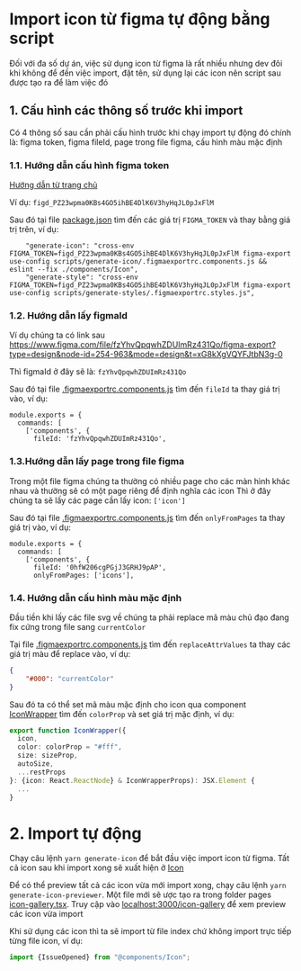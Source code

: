 # Import icon từ figma tự động bằng script
Đối với đa số dự án, việc sử dụng icon từ figma là rất nhiều nhưng dev đôi khi không để đến việc import, đặt tên, sử dụng lại các icon nên script sau được tạo ra để làm việc đó

## 1. Cấu hình các thông số trước khi import
Có 4 thông số sau cần phải cấu hình trước khi chạy import tự động đó chính là: figma token, figma fileId, page trong file figma, cấu hình màu mặc định

### 1.1. Hướng dẫn cấu hình figma token
[Hướng dẫn từ trang chủ](https://www.figma.com/developers/api#access-tokens)

Ví dụ: `figd_PZ23wpma0KBs4GO5ihBE4DlK6V3hyHqJL0pJxFlM`

Sau đó tại file [package.json](..%2F..%2Fpackage.json) tìm đến các giá trị `FIGMA_TOKEN` và thay bằng giá trị trên, ví dụ:
```
    "generate-icon": "cross-env FIGMA_TOKEN=figd_PZ23wpma0KBs4GO5ihBE4DlK6V3hyHqJL0pJxFlM figma-export use-config scripts/generate-icon/.figmaexportrc.components.js && eslint --fix ./components/Icon",
    "generate-style": "cross-env FIGMA_TOKEN=figd_PZ23wpma0KBs4GO5ihBE4DlK6V3hyHqJL0pJxFlM figma-export use-config scripts/generate-styles/.figmaexportrc.styles.js",
```

### 1.2. Hướng dẫn lấy figmaId
Ví dụ chúng ta có link sau https://www.figma.com/file/fzYhvQpqwhZDUImRz431Qo/figma-export?type=design&node-id=254-963&mode=design&t=xG8kXgVQYFJtbN3g-0

Thì figmaId ở đây sẽ là: `fzYhvQpqwhZDUImRz431Qo`

Sau đó tại file [.figmaexportrc.components.js](..%2F..%2Fscripts%2Fgenerate-icon%2F.figmaexportrc.components.js) tìm đến `fileId` ta thay giá trị vào, ví dụ:
```
module.exports = {
  commands: [
    ['components', {
      fileId: 'fzYhvQpqwhZDUImRz431Qo',
```

### 1.3.Hướng dẫn lấy page trong file figma
Trong một file figma chúng ta thường có nhiều page cho các màn hình khác nhau và thường sẽ có một page riêng để định nghĩa các icon
Thì ở đây chúng ta sẽ lấy các page cần lấy icon: `['icon']`

Sau đó tại file [.figmaexportrc.components.js](..%2F..%2Fscripts%2Fgenerate-icon%2F.figmaexportrc.components.js) tìm đến `onlyFromPages` ta thay giá trị vào, ví dụ:
```
module.exports = {
  commands: [
    ['components', {
      fileId: '0hfW206cgPGjJ3GRHJ9pAP',
      onlyFromPages: ['icons'],
```

### 1.4. Hướng dẫn cấu hình màu mặc định
Đầu tiền khi lấy các file svg về chúng ta phải replace mã màu chủ đạo đang fix cứng trong file sang `currentColor`

Tại file [.figmaexportrc.components.js](..%2F..%2Fscripts%2Fgenerate-icon%2F.figmaexportrc.components.js) tìm đến `replaceAttrValues` ta thay các giá trị màu để replace vào, ví dụ:
```json
{
    "#000": "currentColor"
}
```

Sau đó ta có thể set mã màu mặc định cho icon qua component [IconWrapper](..%2F..%2Fcomponents%2FIcon%2FIconWrapper%2Findex.tsx) tìm đến `colorProp` và set giá trị mặc định, ví dụ:
```typescript jsx
export function IconWrapper({
  icon,
  color: colorProp = "#fff",
  size: sizeProp,
  autoSize,
  ...restProps
}: {icon: React.ReactNode} & IconWrapperProps): JSX.Element {
  ...
}
```

# 2. Import tự động
Chạy câu lệnh `yarn generate-icon` để bắt đầu việc import icon từ figma. Tất cả icon sau khi import xong sẽ xuất hiện ở [Icon](..%2F..%2Fcomponents%2FIcon)

Để có thể preview tất cả các icon vừa mới import xong, chạy câu lệnh `yarn generate-icon-previewer`. Một file mới sẽ ược tạo ra trong folder pages [icon-gallery.tsx](..%2F..%2Fpages%2Ficon-gallery.tsx). Truy cập vào [localhost:3000/icon-gallery](http://localhost:3000/icon-gallery) để xem preview các icon vừa import

Khi sử dụng các icon thì ta sẽ import từ file index chứ không import trực tiếp từng file icon, ví dụ:
```typescript jsx
import {IssueOpened} from "@components/Icon";
```
